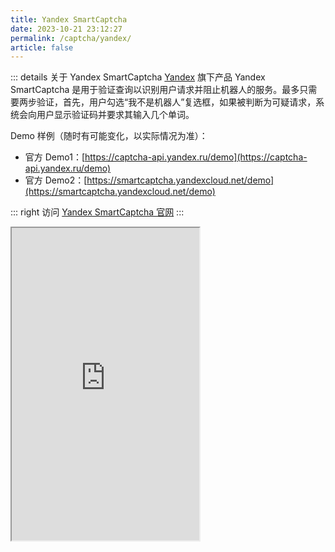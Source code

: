```yaml
---
title: Yandex SmartCaptcha
date: 2023-10-21 23:12:27
permalink: /captcha/yandex/
article: false
---
```


::: details 关于 Yandex SmartCaptcha
[Yandex](https://cloud.yandex.com/) 旗下产品 Yandex SmartCaptcha 是用于验证查询以识别用户请求并阻止机器人的服务。最多只需要两步验证，首先，用户勾选“我不是机器人”复选框，如果被判断为可疑请求，系统会向用户显示验证码并要求其输入几个单词。
<br>

Demo 样例（随时有可能变化，以实际情况为准）：
<br>

- 官方 Demo1：[https://captcha-api.yandex.ru/demo](https://captcha-api.yandex.ru/demo)
- 官方 Demo2：[https://smartcaptcha.yandexcloud.net/demo](https://smartcaptcha.yandexcloud.net/demo)<Badge text="本页使用" type="error" vertical="middle"/>

::: right
访问 [Yandex SmartCaptcha 官网](https://cloud.yandex.com/services/smartcaptcha)
:::

<iframe src="https://smartcaptcha.yandexcloud.net/demo" height="500px"></iframe>
